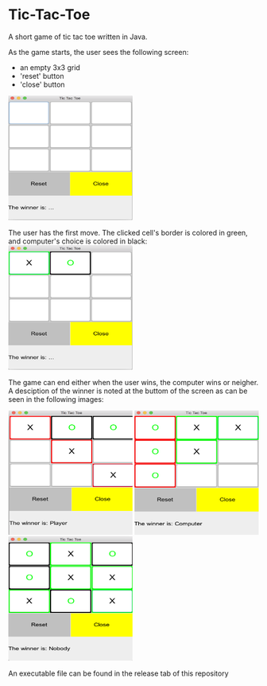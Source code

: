 # Tic-Tac-Toe
A short game of tic tac toe written in Java.

As the game starts, the user sees the following screen:
* an empty 3x3 grid
* 'reset' button
* 'close' button

<img src="game_started.png" width="250" height="250" />

The user has the first move. The clicked cell's border is colored in green, and computer's choice is colored in black:
<img src="First_move.png" width="250" height="250" />

The game can end either when the user wins, the computer wins or neigher. A desciption of the winner is noted at the buttom of the screen as can be seen in the following images:

<img src="user_wins.png" width="250" height="250" />

<img src="computer_wins.png" width="250" height="250" />

<img src="nobody.png" width="250" height="250" />

An executable file can be found in the release tab of this repository
